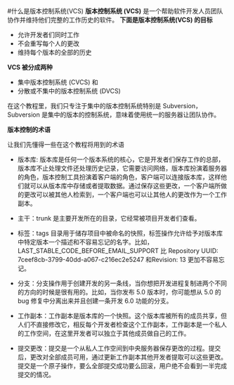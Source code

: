 #什么是版本控制系统(VCS)
**版本控制系统 (VCS)** 是一个帮助软件开发人员团队协作并维持他们完整的工作历史的软件。
**下面是版本控制系统(VCS) 的目标**  

-  允许开发者们同时工作
-  不会重写每个人的更改
-  维持每个版本的全部的历史

**VCS 被分成两种**  

- 集中版本控制系统 (CVCS) 和
- 分散或不集中的版本控制系统 (DVCS)

在这个教程里，我们只专注于集中的版本控制系统特别是 Subversion，Subversion 是集中的版本的控制系统，意味着使用统一的服务器让团队协作。

**版本控制的术语**  

让我们先懂得一些在这个教程将用到的术语 

- 版本库: 版本库是任何一个版本系统的核心，它是开发者们保存工作的总部，版本库不止处理文件还处理历史记录，它需要访问网络，版本库扮演着服务器的角色，版本控制工具扮演着客户端的角色，客户端可以连接版本库，这样他们就可以从版本库中存储或者提取数据。通过保存这些更改，一个客户端所做的更改可以被其他人检索到，一个客户端也可以让其他人的更改作为一个工作副本。  

- 主干：trunk 是主要开发所在的目录，它经常被项目开发者们查看。  

- 标签：tags 目录用于储存项目中被命名的快照，标签操作允许给予对版本库中特定版本一个描述和不容易忘记的名字。比如，LAST_STABLE_CODE_BEFORE_EMAIL_SUPPORT 比 Repository UUID: 7ceef8cb-3799-40dd-a067-c216ec2e5247 和Revision: 13 更加不容易忘记。  

- 分支：分支操作用于创建开发的另一条线，当你想把开发进程复制进两个不同的方向的时候是很有用的。比如，当你发布 5.0 版本时，你可能想从 5.0 的 bug 修复中分离出来并且创建一条开发 6.0 功能的分支。

- 工作副本：工作副本是版本库的一个快照。这个版本库被所有的成员共享，但人们不直接修改它，相反每个开发者检查这个工作副本，工作副本是一个私人的工作空间，在这里开发者可以独立于其他成员做自己的工作。  

- 提交更改：提交是一个从私人工作空间到中央服务器保存更改的过程。提交后，更改对全部成员可用，通过更新工作副本其他开发者提取可以这些更改。提交是一个原子操作，要么全部提交成功要么回滚，用户绝不会看到一半完成提交的情况。






